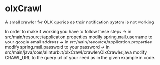 # olxCrawl
A small crawler for OLX queries as their notification system is not working

In order to make it working you have to follow these steps
	-> in src/main/resource/application.properties modify spring.mail.username to your google email address
	-> in src/main/resource/application.properties modify spring.mail.password to your password
	-> in src/main/java/com/alinturbut/olxCrawl/crawler/OlxCrawler.java modify CRAWL_URL to the query url of your need as in the given example in code.
